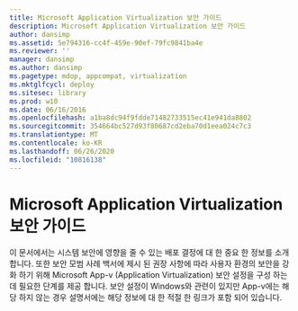 ```yaml
---
title: Microsoft Application Virtualization 보안 가이드
description: Microsoft Application Virtualization 보안 가이드
author: dansimp
ms.assetid: 5e794316-cc4f-459e-90ef-79fc9841ba4e
ms.reviewer: ''
manager: dansimp
ms.author: dansimp
ms.pagetype: mdop, appcompat, virtualization
ms.mktglfcycl: deploy
ms.sitesec: library
ms.prod: w10
ms.date: 06/16/2016
ms.openlocfilehash: a1ba8dc94f9fdde71482733515ec41e941da8802
ms.sourcegitcommit: 354664bc527d93f80687cd2eba70d1eea024c7c3
ms.translationtype: MT
ms.contentlocale: ko-KR
ms.lasthandoff: 06/26/2020
ms.locfileid: "10816138"
---
```

# Microsoft Application Virtualization 보안 가이드


이 문서에서는 시스템 보안에 영향을 줄 수 있는 배포 결정에 대 한 중요 한 정보를 소개 합니다. 또한 보안 모범 사례 백서에 제시 된 권장 사항에 따라 사용자 환경의 보안을 강화 하기 위해 Microsoft App-v (Application Virtualization) 보안 설정을 구성 하는 데 필요한 단계를 제공 합니다. 보안 설정이 Windows와 관련이 있지만 App-v에는 해당 하지 않는 경우 설명서에는 해당 정보에 대 한 적절 한 링크가 포함 되어 있습니다.

 

 





